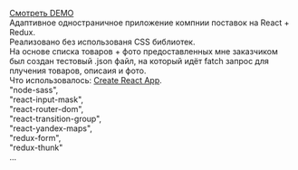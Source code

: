 <a href="https://frontendkor.github.io/Haltrade2018/">Смотреть DEMO</a><br>
Адаптивное одностраничное приложение компнии поставок на React + Redux.<br>
Реализовано без использованя CSS библиотек.<br>
На основе списка товаров + фото предоставленных мне заказчиком был создан тестовый .json файл, на который идёт fatch запрос для плучения товаров, описаия и фото.
<br>
Что использовалось:
[Create React App](https://github.com/facebook/create-react-app).<br>
"node-sass",<br>
"react-input-mask",<br>
"react-router-dom",<br>
"react-transition-group",<br>
"react-yandex-maps",<br>
"redux-form",<br>
"redux-thunk"<br>
...

